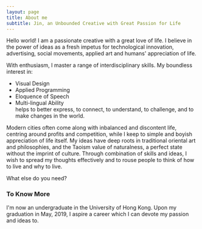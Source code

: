 ```yaml
---
layout: page
title: About me
subtitle: Jin, an Unbounded Creative with Great Passion for Life
---
```



Hello world! I am a passionate creative with a great love of life. I believe in the power of ideas as a fresh impetus for technological innovation, advertising, social movements, applied art and humans' appreciation of life.

With enthusiasm, I master a range of interdisciplinary skills. My boundless interest in:
- Visual Design
- Applied Programming
- Eloquence of Speech
- Multi-lingual Ability  
helps to better express, to connect, to understand, to challenge, and to make changes in the world.

Modern cities often come along with inbalanced and discontent life, centring around profits and competition, while I keep to simple and boyish appreciation of life itself. My ideas have deep roots in traditional oriental art and philosophies, and the Taoism value of naturalness, a perfect state without the imprint of culture. Through combination of skills and ideas, I wish to spread my thoughts effectively and to rouse people to think of how to live and why to live.

What else do you need?

### To Know More

I'm now an undergraduate in the University of Hong Kong. Upon my graduation in May, 2019, I aspire a career which I can devote my passion and ideas to.
